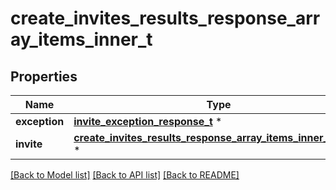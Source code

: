 # create_invites_results_response_array_items_inner_t

## Properties
Name | Type | Description | Notes
------------ | ------------- | ------------- | -------------
**exception** | [**invite_exception_response_t**](invite_exception_response.md) \* |  | [optional] 
**invite** | [**create_invites_results_response_array_items_inner_invite_t**](create_invites_results_response_array_items_inner_invite.md) \* |  | [optional] 

[[Back to Model list]](../README.md#documentation-for-models) [[Back to API list]](../README.md#documentation-for-api-endpoints) [[Back to README]](../README.md)


